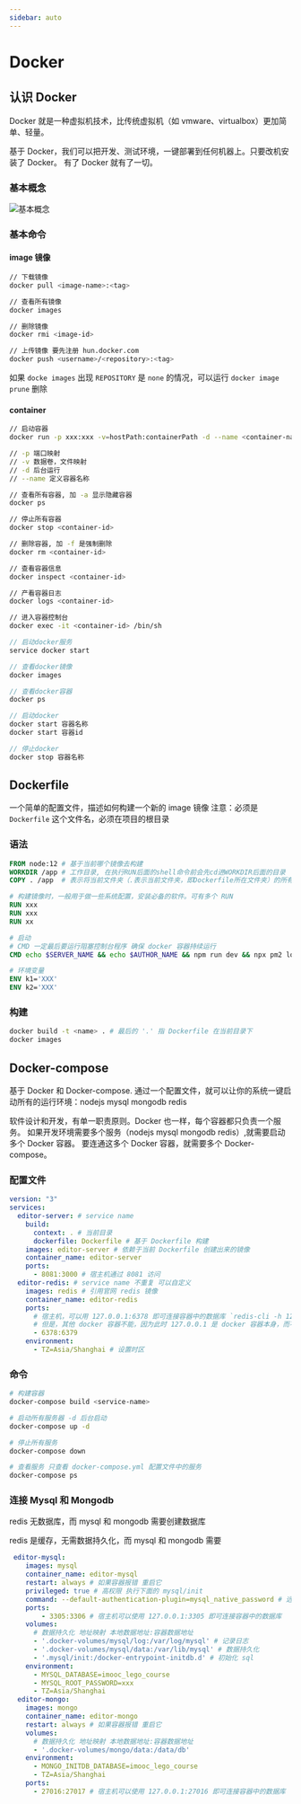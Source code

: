 ```yaml
---
sidebar: auto
---
```


# Docker

## 认识 Docker

Docker 就是一种虚拟机技术，比传统虚拟机（如 vmware、virtualbox）更加简单、轻量。

基于 Docker，我们可以把开发、测试环境，一键部署到任何机器上。只要改机安装了 Docker。
有了 Docker 就有了一切。

### 基本概念

![基本概念](http://beelz.oss-cn-beijing.aliyuncs.com/9ccf5889b5c9a646f20464600-347274.png)

### 基本命令

#### image 镜像

```sh
// 下载镜像
docker pull <image-name>:<tag>

// 查看所有镜像
docker images

// 删除镜像
docker rmi <image-id>

// 上传镜像 要先注册 hun.docker.com
docker push <username>/<repository>:<tag>
```

如果 `docke images` 出现 `REPOSITORY` 是 `none` 的情况，可以运行 `docker image prune` 删除

#### container

```sh
// 启动容器
docker run -p xxx:xxx -v=hostPath:containerPath -d --name <container-name> <image-name>

// -p 端口映射
// -v 数据卷，文件映射
// -d 后台运行
// --name 定义容器名称

// 查看所有容器, 加 -a 显示隐藏容器
docker ps

// 停止所有容器
docker stop <container-id>

// 删除容器, 加 -f 是强制删除
docker rm <container-id>

// 查看容器信息
docker inspect <container-id>

// 产看容器日志
docker logs <container-id>

// 进入容器控制台
docker exec -it <container-id> /bin/sh
```

```js
// 启动docker服务
service docker start

// 查看docker镜像
docker images

// 查看docker容器
docker ps

// 启动docker
docker start 容器名称
docker start 容器id

// 停止docker
docker stop 容器名称
```

## Dockerfile

一个简单的配置文件，描述如何构建一个新的 image 镜像
注意：必须是 `Dockerfile` 这个文件名，必须在项目的根目录

### 语法

```Dockerfile
FROM node:12 # 基于当前哪个镜像去构建
WORKDIR /app # 工作目录, 在执行RUN后面的shell命令前会先cd进WORKDIR后面的目录
COPY . /app  # 表示将当前文件夹（.表示当前文件夹，即Dockerfile所在文件夹）的所有文件拷贝到容器的/app文件夹中

# 构建镜像时，一般用于做一些系统配置，安装必备的软件。可有多个 RUN
RUN xxx
RUN xxx
RUN xx

# 启动
# CMD 一定最后要运行阻塞控制台程序 确保 docker 容器持续运行
CMD echo $SERVER_NAME && echo $AUTHOR_NAME && npm run dev && npx pm2 log

# 环境变量
ENV k1='XXX'
ENV k2='XXX'
```

### 构建

```sh
docker build -t <name> . # 最后的 '.' 指 Dockerfile 在当前目录下
docker images
```

## Docker-compose

基于 Docker 和 Docker-compose.
通过一个配置文件，就可以让你的系统一键启动所有的运行环境：nodejs mysql mongodb redis

软件设计和开发，有单一职责原则。Docker 也一样，每个容器都只负责一个服务。
如果开发环境需要多个服务（nodejs mysql mongodb redis）,就需要启动多个 Docker 容器。
要连通这多个 Docker 容器，就需要多个 Docker-compose。

### 配置文件

```yml
version: "3"
services:
  editor-server: # service name
    build:
      context: . # 当前目录
      dockerfile: Dockerfile # 基于 Dockerfile 构建
    images: editor-server # 依赖于当前 Dockerfile 创建出来的镜像
    container_name: editor-server
    ports:
      - 8081:3000 # 宿主机通过 8081 访问
  editor-redis: # service name 不重复 可以自定义
    images: redis # 引用官网 redis 镜像
    container_name: editor-redis
    ports:
      # 宿主机，可以用 127.0.0.1:6378 即可连接容器中的数据库 `redis-cli -h 127.0.0.1 -p 6378`
      # 但是，其他 docker 容器不能，因为此时 127.0.0.1 是 docker 容器本身，而不是宿主机
      - 6378:6379
    environment:
      - TZ=Asia/Shanghai # 设置时区
```

### 命令

```sh
# 构建容器
docker-compose build <service-name>

# 启动所有服务器 -d 后台启动
docker-compose up -d

# 停止所有服务
docker-compose down

# 查看服务 只查看 docker-compose.yml 配置文件中的服务
docker-compose ps
```

### 连接 Mysql 和 Mongodb

redis 无数据库，而 mysql 和 mongodb 需要创建数据库

redis 是缓存，无需数据持久化，而 mysql 和 mongodb 需要

```yml
 editor-mysql:
    images: mysql
    container_name: editor-mysql
    restart: always # 如果容器报错 重启它
    privileged: true # 高权限 执行下面的 mysql/init
    command: --default-authentication-plugin=mysql_native_password # 远程访问
    ports:
        - 3305:3306 # 宿主机可以使用 127.0.0.1:3305 即可连接容器中的数据库
    volumes:
      # 数据持久化 地址映射 本地数据地址:容器数据地址
      - '.docker-volumes/mysql/log:/var/log/mysql' # 记录日志
      - '.docker-volumes/mysql/data:/var/lib/mysql' # 数据持久化
      - '.mysql/init:/docker-entrypoint-initdb.d' # 初始化 sql
    environment:
      - MYSQL_DATABASE=imooc_lego_course
      - MYSQL_ROOT_PASSWORD=xxx
      - TZ=Asia/Shanghai
  editor-mongo:
    images: mongo
    container_name: editor-mongo
    restart: always # 如果容器报错 重启它
    volumes:
      # 数据持久化 地址映射 本地数据地址:容器数据地址
      - '.docker-volumes/mongo/data:/data/db'
    environment:
      - MONGO_INITDB_DATABASE=imooc_lego_course
      - TZ=Asia/Shanghai
    ports:
      - 27016:27017 # 宿主机可以使用 127.0.0.1:27016 即可连接容器中的数据库
```
